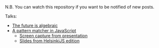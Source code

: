 N.B. You can watch this repository if you want to be notified of new posts.

Talks:

- [The future is algebraic](https://polytypic.github.io/blog/the-future-is-algebraic/)
- [A pattern matcher in JavaScript](https://polytypic.github.io/blog/a-pattern-matcher-in-javascript/)
  - [Screen capture from presentation](https://youtu.be/Wl5w60ERkrc)
  - [Slides from HelsinkiJS edition](https://polytypic.github.io/blog/a-pattern-matcher-in-javascript_hkijs)

